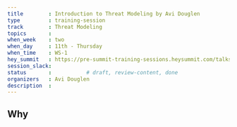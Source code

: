 ```yaml
---
title        : Introduction to Threat Modeling by Avi Douglen
type         : training-session
track        : Threat Modeling
topics       : 
when_week    : two
when_day     : 11th - Thursday
when_time    : WS-1
hey_summit   : https://pre-summit-training-sessions.heysummit.com/talks/introduction-to-threat-modeling/
session_slack:
status       :           # draft, review-content, done
organizers   : Avi Douglen
description  : 
---
```


## Why

<!--Add intro-->